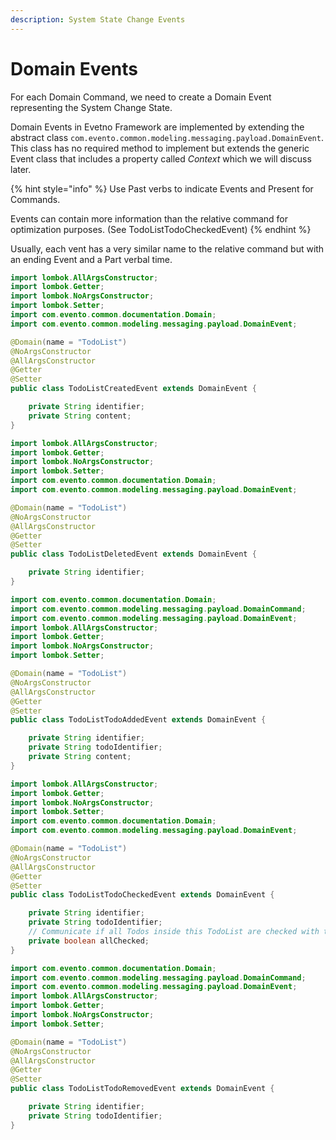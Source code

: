 ```yaml
---
description: System State Change Events
---
```


# Domain Events

For each Domain Command, we need to create a Domain Event representing the System Change State.

Domain Events in Evetno Framework are implemented by extending the abstract class `com.evento.common.modeling.messaging.payload.DomainEvent`. This class has no required method to implement but extends the generic Event class that includes a property called _Context_ which we will discuss later.

{% hint style="info" %}
Use Past verbs to indicate Events and Present for Commands.

Events can contain more information than the relative command for optimization purposes. (See TodoListTodoCheckedEvent)
{% endhint %}

Usually, each vent has a very similar name to the relative command but with an ending Event and a Part verbal time.

```java
import lombok.AllArgsConstructor;
import lombok.Getter;
import lombok.NoArgsConstructor;
import lombok.Setter;
import com.evento.common.documentation.Domain;
import com.evento.common.modeling.messaging.payload.DomainEvent;

@Domain(name = "TodoList")
@NoArgsConstructor
@AllArgsConstructor
@Getter
@Setter
public class TodoListCreatedEvent extends DomainEvent {

    private String identifier;
    private String content;
}
```

```java
import lombok.AllArgsConstructor;
import lombok.Getter;
import lombok.NoArgsConstructor;
import lombok.Setter;
import com.evento.common.documentation.Domain;
import com.evento.common.modeling.messaging.payload.DomainEvent;

@Domain(name = "TodoList")
@NoArgsConstructor
@AllArgsConstructor
@Getter
@Setter
public class TodoListDeletedEvent extends DomainEvent {

    private String identifier;
}
```

```java
import com.evento.common.documentation.Domain;
import com.evento.common.modeling.messaging.payload.DomainCommand;
import com.evento.common.modeling.messaging.payload.DomainEvent;
import lombok.AllArgsConstructor;
import lombok.Getter;
import lombok.NoArgsConstructor;
import lombok.Setter;

@Domain(name = "TodoList")
@NoArgsConstructor
@AllArgsConstructor
@Getter
@Setter
public class TodoListTodoAddedEvent extends DomainEvent {

    private String identifier;
    private String todoIdentifier;
    private String content;
}
```

```java
import lombok.AllArgsConstructor;
import lombok.Getter;
import lombok.NoArgsConstructor;
import lombok.Setter;
import com.evento.common.documentation.Domain;
import com.evento.common.modeling.messaging.payload.DomainEvent;

@Domain(name = "TodoList")
@NoArgsConstructor
@AllArgsConstructor
@Getter
@Setter
public class TodoListTodoCheckedEvent extends DomainEvent {

    private String identifier;
    private String todoIdentifier;
    // Communicate if all Todos inside this TodoList are checked with this check
    private boolean allChecked;
}
```

```java
import com.evento.common.documentation.Domain;
import com.evento.common.modeling.messaging.payload.DomainCommand;
import com.evento.common.modeling.messaging.payload.DomainEvent;
import lombok.AllArgsConstructor;
import lombok.Getter;
import lombok.NoArgsConstructor;
import lombok.Setter;

@Domain(name = "TodoList")
@NoArgsConstructor
@AllArgsConstructor
@Getter
@Setter
public class TodoListTodoRemovedEvent extends DomainEvent {

    private String identifier;
    private String todoIdentifier;
}
```
